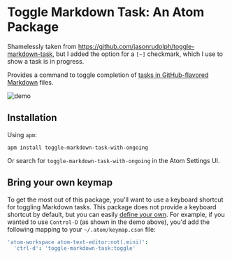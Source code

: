 # Toggle Markdown Task: An Atom Package

Shamelessly taken from https://github.com/jasonrudolph/toggle-markdown-task, but I added the option for a `[~]` checkmark, which I use to show a task is in progress.

Provides a command to toggle completion of [tasks in GitHub-flavored Markdown][gfm-task-lists] files.

![demo](https://cloud.githubusercontent.com/assets/2988/9983485/94a87090-5fcb-11e5-9ce6-41d7e9382ade.gif)

## Installation

Using `apm`:

```
apm install toggle-markdown-task-with-ongoing
```

Or search for `toggle-markdown-task-with-ongoing` in the Atom Settings UI.

## Bring your own keymap

To get the most out of this package, you'll want to use a keyboard shortcut for toggling Markdown tasks. This package does not provide a keyboard shortcut by default, but you can easily [define your own][atom-keymaps]. For example, if you wanted to use `Control-D` (as shown in the demo above), you'd add the following mapping to your `~/.atom/keymap.cson` file:

```cson
'atom-workspace atom-text-editor:not(.mini)':
  'ctrl-d': 'toggle-markdown-task:toggle'
```

[atom-keymaps]: https://atom.io/docs/v1.0.15/using-atom-basic-customization#customizing-key-bindings
[gfm-task-lists]: https://help.github.com/articles/about-task-lists/
